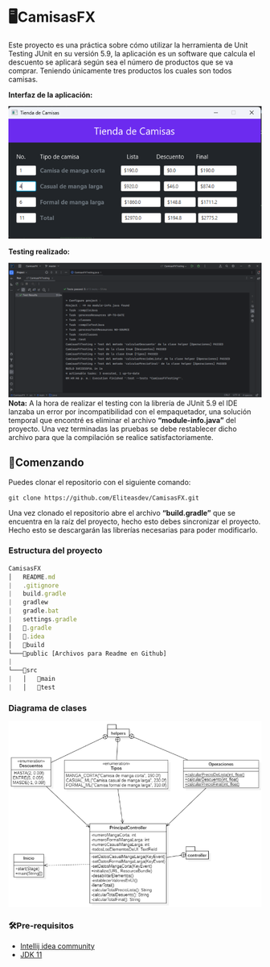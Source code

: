 # 🖥️CamisasFX

Este proyecto es una práctica sobre cómo utilizar la herramienta de Unit Testing JUnit en su versión 5.9, la aplicación
es un software que calcula el descuento se aplicará según sea el número de productos que se va comprar. Teniendo
únicamente tres productos los cuales son todos camisas.

__Interfaz de la aplicación:__

![](https://github.com/Eliteasdev/CamisasFX/blob/main/public/UI.png?raw=true)

__Testing realizado:__

![](https://github.com/Eliteasdev/CamisasFX/blob/main/public/Testing.png?raw=true)
__Nota:__ A la hora de realizar el testing con la librería de JUnit 5.9 el IDE lanzaba un error por incompatibilidad con
el empaquetador, una solución temporal que encontré es eliminar el archivo __“module-info.java”__ del proyecto. Una vez
terminadas las pruebas se debe restablecer dicho archivo para que la compilación se realice satisfactoriamente.

## 📓Comenzando

Puedes clonar el repositorio con el siguiente comando:

~~~git
git clone https://github.com/Eliteasdev/CamisasFX.git
~~~

Una vez clonado el repositorio abre el archivo __“build.gradle”__ que se encuentra en la raíz del proyecto, hecho esto
debes sincronizar el proyecto. Hecho esto se descargarán las librerías necesarias para poder modificarlo.

### Estructura del proyecto

~~~js
CamisasFX
│   README.md
|   .gitignore
|   build.gradle
|   gradlew
|   gradle.bat
|   settings.gradle
│   📁️.gradle    
│   📁️.idea
│   📁️build
└───📁️public [Archivos para Readme en Github]
|
└───📁️src
|   │   📁️main
|   │   📁️test
~~~

### Diagrama de clases

![](https://github.com/Eliteasdev/CamisasFX/blob/main/public/DiagramaDeClases.png?raw=true)

### 🛠️Pre-requisitos

* [Intellij idea community](https://www.jetbrains.com/idea/)
* [JDK 11](https://jdk.java.net/archive/)
